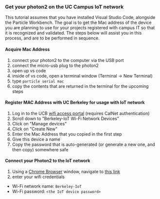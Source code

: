### Get your photon2 on the UC Campus IoT network

This tutorial assumes that you have installed Visual Studio Code, alongside the Particle Workbench.
The goal is to get the Mac address of the device you are planning to use for your projects registered with campus IT so that it is recognized and validated.  The steps below will assist you in this process, and are to be performed in sequence.

#### Acquire Mac Address

1. connect your photon2 to the computer via the USB port
1. connect the micro-usb plug to the photon2 
1. open up vs code
1. inside of vs code, open a terminal window (Terminal -> New Terminal)
1. type `particle serial mac`
1. copy the contents that are returned in the terminal for the upcoming steps 

#### Register MAC Address with UC Berkeley for usage with IoT network

1. Log in to the UCB [wifi access portal](https://portal.berkeley.edu/people/wifi_access) (requires CalNet authentication)
1. Scroll down to "Berkeley-IoT Wi-Fi Network Devices" 
1. Click on "Manage devices"
1. Click on "Create New"
1. Enter the Mac Address that you copied in the first step
1. Give this device a name
1. Copy the password that is auto-generated (or generate a new one, and then copy) somewhere safe

#### Connect your Photon2 to the IoT network

1. Using a [Chrome Browser](https://www.google.com/chrome) window, navigate to [this link](https://docs.particle.io/tools/developer-tools/configure-wi-fi/)
1. enter your wifi credentials
  - Wi-Fi network name: `Berkeley-IoT`
  - Wi-Fi password: `<the IoT device password>`
